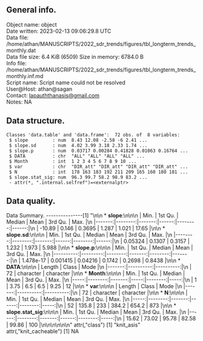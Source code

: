 <!-- This is a markdown file. -->


 General info.
---------------

Object name:    object      
Date written:   2023-02-13 09:06:29.8 UTC  
Data file:      /home/athan/MANUSCRIPTS/2022_sdr_trends/figures/tbl_longterm_trends_monthly.dat      
Data file size: 6.4 KiB (6509) 
Size in memory: 6784.0 B      
Info file:      /home/athan/MANUSCRIPTS/2022_sdr_trends/figures/tbl_longterm_trends_monthly.inf.md      
Script name:    Script name could not be resolved      
User@Host:      athan@sagan   
Contact:        <lapauththanasis@gmail.com>      
Notes:          NA      


 Data structure.
-----------------

```
Classes 'data.table' and 'data.frame':	72 obs. of  8 variables:
 $ slope         : num  8.43 12.08 -2.58 -6 2.41 ...
 $ slope.sd      : num  4.02 3.99 3.18 2.33 1.74 ...
 $ slope.p       : num  0.03717 0.00284 0.41828 0.01063 0.16764 ...
 $ DATA          : chr  "ALL" "ALL" "ALL" "ALL" ...
 $ Month         : int  1 2 3 4 5 6 7 8 9 10 ...
 $ var           : chr  "DIR_att" "DIR_att" "DIR_att" "DIR_att" ...
 $ N             : int  178 163 183 192 211 209 165 160 180 181 ...
 $ slope.stat_sig: num  96.3 99.7 58.2 98.9 83.2 ...
 - attr(*, ".internal.selfref")=<externalptr> 
```


 Data quality.
---------------
 Data Summary.
---------------[1] "\n\n  * **slope**:\n\n\n    |   Min. | 1st Qu. | Median |  Mean | 3rd Qu. |  Max. |\n    |-------:|--------:|-------:|------:|--------:|------:|\n    | -10.89 |   0.146 | 0.3695 | 1.287 |   1.021 | 17.65 |\n\n  * **slope.sd**:\n\n\n    |    Min. | 1st Qu. | Median |  Mean | 3rd Qu. |  Max. |\n    |--------:|--------:|-------:|------:|--------:|------:|\n    | 0.05324 |  0.1307 | 0.3157 | 1.232 |   1.973 | 5.988 |\n\n  * **slope.p**:\n\n\n    |      Min. |  1st Qu. |  Median |   Mean | 3rd Qu. |   Max. |\n    |----------:|---------:|--------:|-------:|--------:|-------:|\n    | 1.478e-17 | 0.001415 | 0.04216 | 0.1742 |  0.2698 | 0.8438 |\n\n  * **DATA**:\n\n\n    | Length |     Class |      Mode |\n    |-------:|----------:|----------:|\n    |     72 | character | character |\n\n  * **Month**:\n\n\n    | Min. | 1st Qu. | Median | Mean | 3rd Qu. | Max. |\n    |-----:|--------:|-------:|-----:|--------:|-----:|\n    |    1 |    3.75 |    6.5 |  6.5 |    9.25 |   12 |\n\n  * **var**:\n\n\n    | Length |     Class |      Mode |\n    |-------:|----------:|----------:|\n    |     72 | character | character |\n\n  * **N**:\n\n\n    | Min. | 1st Qu. | Median |  Mean | 3rd Qu. | Max. |\n    |-----:|--------:|-------:|------:|--------:|-----:|\n    |   52 |   135.8 |    233 | 384.2 |   654.2 |  873 |\n\n  * **slope.stat_sig**:\n\n\n    |  Min. | 1st Qu. | Median |  Mean | 3rd Qu. | Max. |\n    |------:|--------:|-------:|------:|--------:|-----:|\n    | 15.62 |   73.02 |  95.78 | 82.58 |   99.86 |  100 |\n\n\n<!-- end of list -->\n\n\n"
attr(,"class")
[1] "knit_asis"
attr(,"knit_cacheable")
[1] NA
